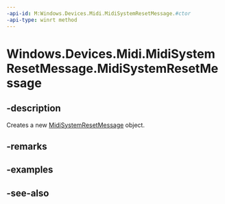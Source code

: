 ```yaml
---
-api-id: M:Windows.Devices.Midi.MidiSystemResetMessage.#ctor
-api-type: winrt method
---
```


<!-- Method syntax
public MidiSystemResetMessage()
-->

# Windows.Devices.Midi.MidiSystemResetMessage.MidiSystemResetMessage

## -description
Creates a new [MidiSystemResetMessage](midisystemresetmessage.md) object.

## -remarks

## -examples

## -see-also
